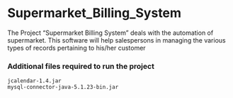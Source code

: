 # Supermarket_Billing_System

The Project “Supermarket Billing System” deals with the automation of supermarket. This software will help salespersons in managing the various types of records pertaining to his/her customer

### Additional files required to run the project

```
jcalendar-1.4.jar
mysql-connector-java-5.1.23-bin.jar
```
